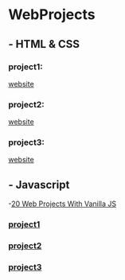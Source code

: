 # WebProjects
<!-- web projects -->

## - HTML & CSS

### project1:
<!-- [Repo](https://github.com/SaadMu7ammad/template1_ElzeroWebSchool)<br> -->
[website](https://saadmu7ammad.github.io/template1_ElzeroWebSchool/#portfolio)


### project2:
<!-- [Repo](https://github.com/SaadMu7ammad/template2_ElzeroWebSchool)<br> -->
[website](https://saadmu7ammad.github.io/template2_ElzeroWebSchool/)


### project3:
<!-- [repo](https://github.com/SaadMu7ammad/project3-appie)<br> -->
[website](https://saadmu7ammad.github.io/project3-appie/)


## - Javascript
-[20 Web Projects With Vanilla JS](https://github.com/SaadMu7ammad/20Projects_js)

### [project1](https://saadmu7ammad.github.io/exchange_rate/)

<!-- ### [project2](https://saadmu7ammad.github.io/quran_search/) -->

### [project2](https://saadmu7ammad.github.io/memory_cards_game/)

### [project3](https://saadmu7ammad.github.io/quran_player/)


<!--### [project5](https://saadmu7ammad.github.io/hangman_game/) -->

